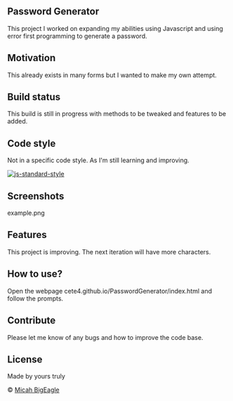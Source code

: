 ## Password Generator
This project I worked on expanding my abilities using Javascript and using error first programming to generate a password.

## Motivation
This already exists in many forms but I wanted to make my own attempt.

## Build status
This build is still in progress with methods to be tweaked and features to be added.

## Code style
Not in a  specific code style. As I'm still learning and improving.

[![js-standard-style](https://img.shields.io/badge/code%20style-standard-brightgreen.svg?style=flat)](https://github.com/feross/standard)
 
## Screenshots
example.png

## Features
This project is improving. The next iteration will have more characters.

## How to use?
Open the webpage cete4.github.io/PasswordGenerator/index.html and follow the prompts.

## Contribute
Please let me know of any bugs and how to improve the code base.

## License
Made by yours truly

© [Micah BigEagle](2020)
